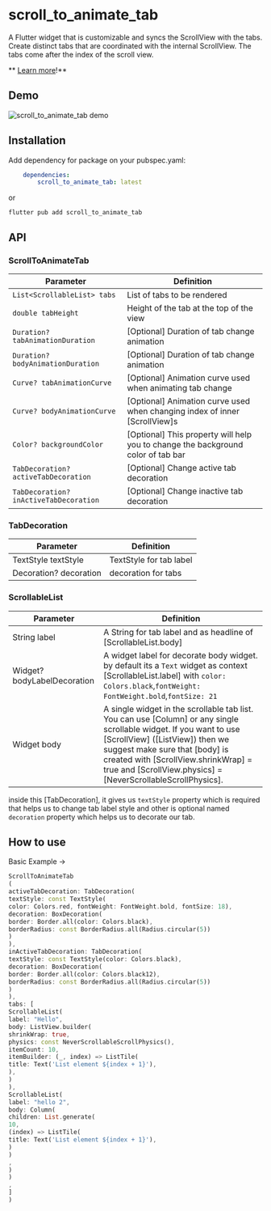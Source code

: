 # scroll_to_animate_tab

A Flutter widget that is customizable and syncs the ScrollView with the tabs.
Create distinct tabs that are coordinated with the internal ScrollView. The tabs come after the
index of the scroll view.

** [Learn more](http://ishaf.info/scroll_to_animate_tab)!**

## Demo

![scroll_to_animate_tab demo](https://www.ishaf.info/scroll_to_animate_tab_demo.gif "scroll_to_animate_tab demo")

## Installation

Add dependency for package on your pubspec.yaml:

```yaml
    dependencies:
	    scroll_to_animate_tab: latest
```
or

```shell
flutter pub add scroll_to_animate_tab
```

## API

### ScrollToAnimateTab

| Parameter | Definition |
|------------------------------------|---------------------------------------------------------------------------------------------------------------------------------------------------------------------------------------------------------------------------------------------------------------------------------------------------------------------------------------------------------------------------|
|`List<ScrollableList> tabs`| List of tabs to be rendered |
|`double tabHeight`| Height of the tab at the top of the view |
|`Duration? tabAnimationDuration`| [Optional] Duration of tab change animation |
|`Duration? bodyAnimationDuration`| [Optional] Duration of tab change animation |
|`Curve? tabAnimationCurve`| [Optional] Animation curve used when animating tab change |
|`Curve? bodyAnimationCurve`| [Optional] Animation curve used when changing index of inner [ScrollView]s |
|`Color? backgroundColor`| [Optional] This property will help you to change the background color of tab bar |
|`TabDecoration? activeTabDecoration`| [Optional] Change active tab decoration |
|`TabDecoration? inActiveTabDecoration`| [Optional] Change inactive tab decoration |

### TabDecoration

| Parameter | Definition |
|------------------------------------|---------------------------------------------------------------------------------------------------------------------------------------------------------------------------------------------------------------------------------------------------------------------------------------------------------------------------------------------------------------------------|
|TextStyle textStyle | TextStyle for tab label|
|Decoration? decoration| decoration for tabs |

### ScrollableList

| Parameter | Definition                                                                                                                                                                        |
|------------------------------------|-----------------------------------------------------------------------------------------------------------------------------------------------------------------------------------|
|String label | A String for tab label and as headline of [ScrollableList.body]                                                                                                                   |
|Widget? bodyLabelDecoration| A widget label for decorate body widget. by default its a `Text` widget as context [ScrollableList.label] with `color: Colors.black`,`fontWeight: FontWeight.bold`,`fontSize: 21` |
|Widget body| A single widget in the scrollable tab list. You can use [Column] or any single scrollable widget. If you want to use [ScrollView] ([ListView]) then we suggest make sure that [body] is created with [ScrollView.shrinkWrap] = true and [ScrollView.physics] = [NeverScrollableScrollPhysics]. |

inside this [TabDecoration], it gives us `textStyle` property which is required that helps us to
change tab label style and other is optional named `decoration` property which helps us to decorate
our tab.

## How to use

Basic Example ->

```dart
ScrollToAnimateTab
(
activeTabDecoration: TabDecoration(
textStyle: const TextStyle(
color: Colors.red, fontWeight: FontWeight.bold, fontSize: 18),
decoration: BoxDecoration(
border: Border.all(color: Colors.black),
borderRadius: const BorderRadius.all(Radius.circular(5))
)
),
inActiveTabDecoration: TabDecoration(
textStyle: const TextStyle(color: Colors.black),
decoration: BoxDecoration(
border: Border.all(color: Colors.black12),
borderRadius: const BorderRadius.all(Radius.circular(5))
)
),
tabs: [
ScrollableList(
label: "Hello",
body: ListView.builder(
shrinkWrap: true,
physics: const NeverScrollableScrollPhysics(),
itemCount: 10,
itemBuilder: (_, index) => ListTile(
title: Text('List element ${index + 1}'),
),
)
),
ScrollableList(
label: "hello 2",
body: Column(
children: List.generate(
10,
(index) => ListTile(
title: Text('List element ${index + 1}'),
)
)
,
)
)
,
]
)

```
